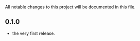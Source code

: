 All notable changes to this project will be documented in this file.

## 0.1.0
 - the very first release.